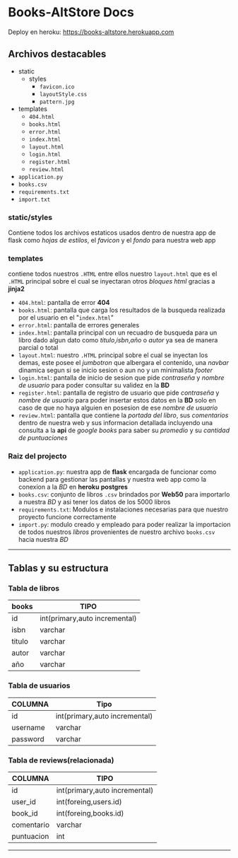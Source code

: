 # Books-AltStore Docs

Deploy en heroku: <https://books-altstore.herokuapp.com>

## Archivos destacables

- static
    - styles
        - `favicon.ico`
        - `layoutStyle.css`
        - `pattern.jpg`
- templates
    - `404.html`
    - `books.html`
    - `error.html`
    - `index.html`
    - `layout.html`
    - `login.html`
    - `register.html`
    - `review.html`
- `application.py`
- `books.csv`
- `requirements.txt`
- `import.txt`

### static/styles
  Contiene todos los archivos estaticos usados dentro de nuestra app de flask como *hojas de estilos*, el *favicon* y el *fondo* para nuestra web app

### templates

  contiene todos nuestros `.HTML` entre ellos nuestro `layout.html` que es el `.HTML` principal sobre el cual se inyectaran otros *bloques html* gracias a **jinja2**

  - `404.html`: pantalla de error **404**
  - `books.html`: pantalla que carga los resultados de la busqueda realizada por el usuario en el "`index.html`"
  - `error.html`: pantalla de errores generales
  - `index.html`: pantalla principal con un recuadro de busqueda para un libro dado algun dato como *titulo*,*isbn*,*año* o *autor* ya sea de manera parcial o total
  - `layout.html`: nuestro `.HTML` principal sobre el cual se inyectan los demas, este posee el *jumbotron* que albergara el contenido, una *navbar* dinamica segun si se inicio sesion o aun no y un minimalista *footer*
  - `login.html`: pantalla de inicio de sesion que pide *contraseña* y *nombre de usuario* para poder consultar su validez en la **BD**
  - `register.html`: pantalla de registro de usuario que pide *contraseña* y *nombre de usuario* para poder insertar estos datos en la **BD** solo en caso de que no haya alguien en posesion de ese *nombre de usuario*
  - `review.html`: pantalla que contiene la *portada del libro*, sus *comentarios* dentro de nuestra web y sus informacion detallada incluyendo una consulta a la **api** de *google books* para saber su *promedio* y su *cantidad de puntuaciones*

### Raiz del projecto

  - `application.py`: nuestra app de **flask** encargada de funcionar como backend para gestionar las pantallas y nuestra web app como la conexion a la *BD* en **heroku** **postgres**
  - `books.csv`: conjunto de libros `.csv` brindados por **Web50** para importarlo a nuestra *BD* y asi tener los datos de los 5000 libros 
  - `requirements.txt`: Modulos e instalaciones necesarias para que nuestro proyecto funcione correctamente
  - `import.py`: modulo creado y empleado para poder realizar la importacion de todos nuestros *libros* provenientes de nuestro archivo `books.csv` hacia nuestra *BD*


---

## Tablas y su estructura
### Tabla de libros

| books   | TIPO                          |
|---------|-------------------------------|
| id      | int(primary,auto incremental) |
| isbn    | varchar                       |
| titulo  | varchar                       |
| autor   | varchar                       |
| año     | varchar                       |

### Tabla de usuarios

| COLUMNA  | Tipo                          |
|----------|-------------------------------|
| id       | int(primary,auto incremental) |
| username | varchar                       |
| password | varchar                       |

### Tabla de reviews(relacionada)

| COLUMNA    | TIPO                          |
|------------|-------------------------------|
| id         | int(primary,auto incremental) |
| user_id    | int(foreing,users.id)         |
| book_id    | int(foreing,books.id)         |
| comentario | varchar                       |
| puntuacion | int                           |

---


